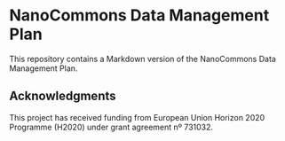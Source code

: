 # NanoCommons Data Management Plan

This repository contains a Markdown version of the NanoCommons Data Management Plan.

## Acknowledgments

This project has received funding from European Union Horizon 2020 Programme (H2020) under grant agreement nº 731032.
